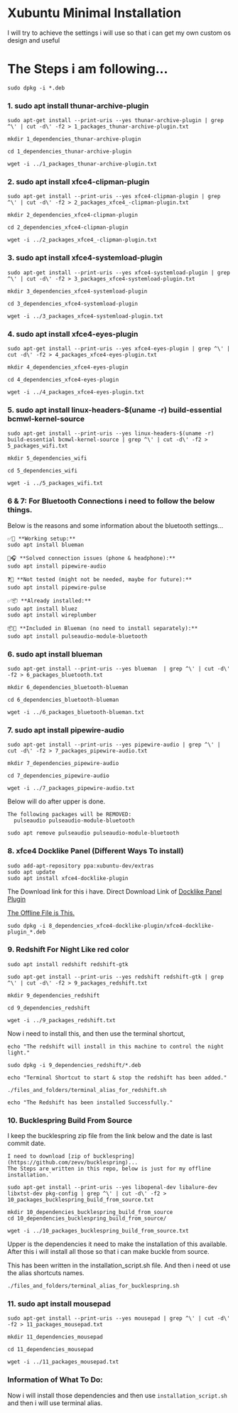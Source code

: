 # Xubuntu Minimal Installation


I will try to achieve the settings i will use so that i can get my own custom os design and useful 



# The Steps i am following...

```
sudo dpkg -i *.deb
```

### 1. sudo apt install thunar-archive-plugin

```
sudo apt-get install --print-uris --yes thunar-archive-plugin | grep ^\' | cut -d\' -f2 > 1_packages_thunar-archive-plugin.txt

mkdir 1_dependencies_thunar-archive-plugin

cd 1_dependencies_thunar-archive-plugin

wget -i ../1_packages_thunar-archive-plugin.txt
```


### 2. sudo apt install xfce4-clipman-plugin

```
sudo apt-get install --print-uris --yes xfce4-clipman-plugin | grep ^\' | cut -d\' -f2 > 2_packages_xfce4_-clipman-plugin.txt

mkdir 2_dependencies_xfce4-clipman-plugin

cd 2_dependencies_xfce4-clipman-plugin

wget -i ../2_packages_xfce4_-clipman-plugin.txt 
``` 



### 3. sudo apt install xfce4-systemload-plugin

```
sudo apt-get install --print-uris --yes xfce4-systemload-plugin | grep ^\' | cut -d\' -f2 > 3_packages_xfce4-systemload-plugin.txt

mkdir 3_dependencies_xfce4-systemload-plugin

cd 3_dependencies_xfce4-systemload-plugin

wget -i ../3_packages_xfce4-systemload-plugin.txt
```


### 4. sudo apt install xfce4-eyes-plugin

```
sudo apt-get install --print-uris --yes xfce4-eyes-plugin | grep ^\' | cut -d\' -f2 > 4_packages_xfce4-eyes-plugin.txt

mkdir 4_dependencies_xfce4-eyes-plugin

cd 4_dependencies_xfce4-eyes-plugin

wget -i ../4_packages_xfce4-eyes-plugin.txt
```


<!-- Below will use to wifi will work from now. -->
### 5. sudo apt install linux-headers-$(uname -r) build-essential bcmwl-kernel-source

```
sudo apt-get install --print-uris --yes linux-headers-$(uname -r) build-essential bcmwl-kernel-source | grep ^\' | cut -d\' -f2 > 5_packages_wifi.txt

mkdir 5_dependencies_wifi

cd 5_dependencies_wifi

wget -i ../5_packages_wifi.txt
```





### 6 & 7: For Bluetooth Connections i need to follow the below things.
Below is the reasons and some information about the bluetooth settings...

```
✅🔧 **Working setup:**
sudo apt install blueman

🎯🎧 **Solved connection issues (phone & headphone):**
sudo apt install pipewire-audio 

❓🤔 **Not tested (might not be needed, maybe for future):**
sudo apt install pipewire-pulse

✅📦 **Already installed:**
sudo apt install bluez
sudo apt install wireplumber

📦🚫 **Included in Blueman (no need to install separately):**
sudo apt install pulseaudio-module-bluetooth
```




### 6. sudo apt install blueman 

```
sudo apt-get install --print-uris --yes blueman  | grep ^\' | cut -d\' -f2 > 6_packages_bluetooth.txt

mkdir 6_dependencies_bluetooth-blueman

cd 6_dependencies_bluetooth-blueman

wget -i ../6_packages_bluetooth-blueman.txt
```




### 7. sudo apt install pipewire-audio 

```
sudo apt-get install --print-uris --yes pipewire-audio | grep ^\' | cut -d\' -f2 > 7_packages_pipewire-audio.txt

mkdir 7_dependencies_pipewire-audio

cd 7_dependencies_pipewire-audio

wget -i ../7_packages_pipewire-audio.txt
```


Below will do after upper is done.
```
The following packages will be REMOVED:
  pulseaudio pulseaudio-module-bluetooth
  
sudo apt remove pulseaudio pulseaudio-module-bluetooth

```





### 8. xfce4 Docklike Panel (Different Ways To install)

```
sudo add-apt-repository ppa:xubuntu-dev/extras
sudo apt update
sudo apt install xfce4-docklike-plugin
```

The Download link for this i have. 
Direct Download Link of [Docklike Panel Plugin](https://ppa.launchpadcontent.net/xubuntu-dev/extras/ubuntu/pool/main/x/xfce4-docklike-plugin/xfce4-docklike-plugin_0.4.2-0ppa1~bpo24.04_amd64.deb
)

[The Offline File is This.](./8_dependencies_xfce4-docklike-plugin/xfce4-docklike-plugin_0.4.2-0ppa1~bpo24.04_amd64.deb)

```
sudo dpkg -i 8_dependencies_xfce4-docklike-plugin/xfce4-docklike-plugin_*.deb 
```







### 9. Redshift For Night Like red color
`sudo apt install redshift redshift-gtk`

```
sudo apt-get install --print-uris --yes redshift redshift-gtk | grep ^\' | cut -d\' -f2 > 9_packages_redshift.txt

mkdir 9_dependencies_redshift

cd 9_dependencies_redshift

wget -i ../9_packages_redshift.txt
```

Now i need to install this, and then use the terminal shortcut,

```
echo "The redshift will install in this machine to control the night light."

sudo dpkg -i 9_dependencies_redshift/*.deb

echo "Terminal Shortcut to start & stop the redshift has been added."

./files_and_folders/terminal_alias_for_redshift.sh 

echo "The Redshift has been installed Successfully."
```









### 10. Bucklespring Build From Source
I keep the bucklespring zip file from the link below and the date is last commit date.
```
I need to download [zip of bucklespring](https://github.com/zevv/bucklespring)...
The Steps are written in this repo, below is just for my offline installation.`

sudo apt-get install --print-uris --yes libopenal-dev libalure-dev libxtst-dev pkg-config | grep ^\' | cut -d\' -f2 > 10_packages_bucklespring_build_from_source.txt

mkdir 10_dependencies_bucklespring_build_from_source
cd 10_dependencies_bucklespring_build_from_source/

wget -i ../10_packages_bucklespring_build_from_source.txt

```
Upper is the dependencies it need to make the installation of this available.
After this i will install all those so that i can make buckle from source.

This has been written in the installation_script.sh file.
And then i need ot use the alias shortcuts names.

```
./files_and_folders/terminal_alias_for_bucklespring.sh
```





### 11. sudo apt install mousepad
```
sudo apt-get install --print-uris --yes mousepad | grep ^\' | cut -d\' -f2 > 11_packages_mousepad.txt

mkdir 11_dependencies_mousepad

cd 11_dependencies_mousepad

wget -i ../11_packages_mousepad.txt
```






### Information of What To Do:

Now i will install those dependencies and then use `installation_script.sh` and then i will use terminal alias.















